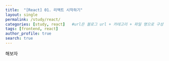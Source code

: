 ```yaml
---
title:  "[React] 01. 리액트 시작하기"
layout: single
permalink: /study/react/
categories: [study, react]   #url은 블로그 url + 카테고리 + 파일 명으로 구성
tags: [frontend, react]
author_profile: true
search: true
---
```




해보자
